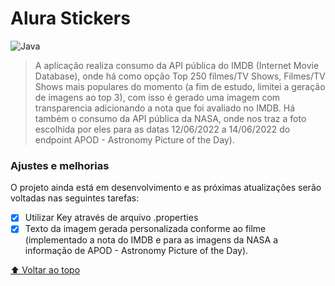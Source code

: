 # Alura Stickers 

<img src="https://raw.githubusercontent.com/abrahamcalf/programming-languages-logos/master/src/java/java_64x64.png" alt="Java">

> A aplicação realiza consumo da API pública do IMDB (Internet Movie Database), onde há como opção Top 250 filmes/TV Shows, Filmes/TV Shows mais populares do momento (a fim de estudo, limitei a geração de imagens ao top 3), com isso é gerado uma imagem com transparencia adicionando a nota que foi avaliado no IMDB. Há também o consumo da API pública da NASA, onde nos traz a foto escolhida por eles para as datas 12/06/2022 a 14/06/2022 do endpoint APOD - Astronomy Picture of the Day).

### Ajustes e melhorias

O projeto ainda está em desenvolvimento e as próximas atualizações serão voltadas nas seguintes tarefas:

- [x] Utilizar Key através de arquivo .properties
- [x] Texto da imagem gerada personalizada conforme ao filme (implementado a nota do IMDB e para as imagens da NASA a informação de APOD - Astronomy Picture of the Day).

[⬆ Voltar ao topo](#nome-do-projeto)<br>
